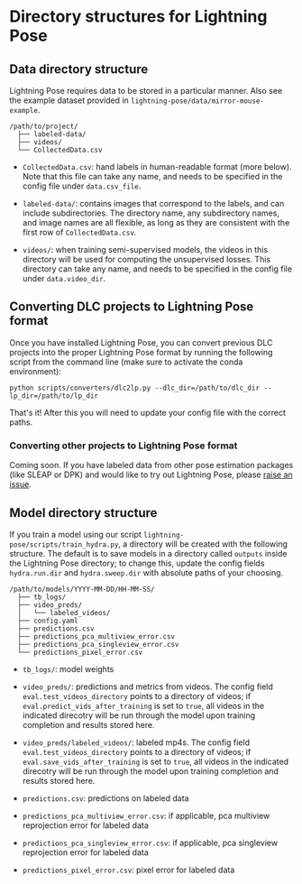 # Directory structures for Lightning Pose

## Data directory structure

Lightning Pose requires data to be stored in a particular manner.
Also see the example dataset provided in `lightning-pose/data/mirror-mouse-example`.

    /path/to/project/
      ├── labeled-data/
      ├── videos/
      └── CollectedData.csv

* `CollectedData.csv`: hand labels in human-readable format (more below). 
Note that this file can take any name, and needs to be specified in the config file under 
`data.csv_file`.

* `labeled-data/`: contains images that correspond to the labels, and can include subdirectories.
The directory name, any subdirectory names, and image names are all flexible, as long as they are
consistent with the first row of `CollectedData.csv`.

* `videos/`: when training semi-supervised models, the videos in this directory will be used for 
computing the unsupervised losses. This directory can take any name, and needs to be specified in
the config file under `data.video_dir`.

## Converting DLC projects to Lightning Pose format
Once you have installed Lightning Pose, you can convert previous DLC projects into the proper 
Lightning Pose format by running the following script from the command line 
(make sure to activate the conda environment):
```console
python scripts/converters/dlc2lp.py --dlc_dir=/path/to/dlc_dir --lp_dir=/path/to/lp_dir
```
That's it! After this you will need to update your config file with the correct paths.

### Converting other projects to Lightning Pose format
Coming soon. If you have labeled data from other pose estimation packages (like SLEAP or DPK) and
would like to try out Lightning Pose, please 
[raise an issue](https://github.com/danbider/lightning-pose/issues).

## Model directory structure

If you train a model using our script `lightning-pose/scripts/train_hydra.py`, a directory will be
created with the following structure. The default is to save models in a directory called `outputs`
inside the Lightning Pose directory; to change this, update the config fields `hydra.run.dir` and
`hydra.sweep.dir` with absolute paths of your choosing.

    /path/to/models/YYYY-MM-DD/HH-MM-SS/
      ├── tb_logs/
      ├── video_preds/
      │   └── labeled_videos/
      ├── config.yaml
      ├── predictions.csv
      ├── predictions_pca_multiview_error.csv
      ├── predictions_pca_singleview_error.csv
      └── predictions_pixel_error.csv
      
* `tb_logs/`: model weights

* `video_preds/`: predictions and metrics from videos. 
The config field `eval.test_videos_directory` points to a directory of videos;
if `eval.predict_vids_after_training` is set to `true`, all videos in the indicated direcotry will
be run through the model upon training completion and results stored here.

* `video_preds/labeled_videos/`: labeled mp4s. 
The config field `eval.test_videos_directory` points to a directory of videos;
if `eval.save_vids_after_training` is set to `true`, all videos in the indicated direcotry will
be run through the model upon training completion and results stored here. 

* `predictions.csv`: predictions on labeled data

* `predictions_pca_multiview_error.csv`: 
if applicable, pca multiview reprojection error for labeled data

* `predictions_pca_singleview_error.csv`: 
if applicable, pca singleview reprojection error for labeled data

* `predictions_pixel_error.csv`: pixel error for labeled data
